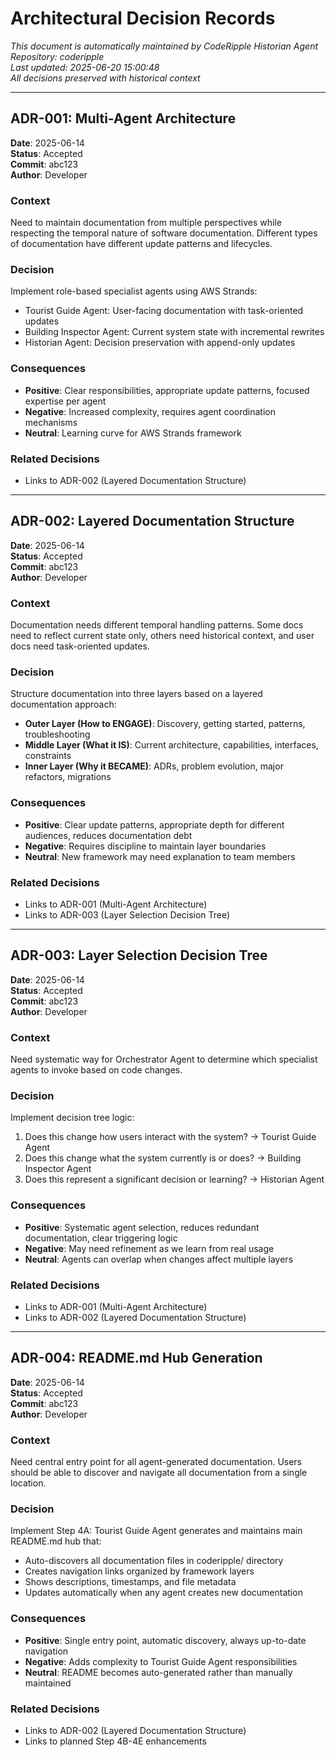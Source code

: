 # Architectural Decision Records

*This document is automatically maintained by CodeRipple Historian Agent*  
*Repository: coderipple*  
*Last updated: 2025-06-20 15:00:48*  
*All decisions preserved with historical context*

---

## ADR-001: Multi-Agent Architecture

**Date**: 2025-06-14  
**Status**: Accepted  
**Commit**: abc123  
**Author**: Developer

### Context
Need to maintain documentation from multiple perspectives while respecting the temporal nature of software documentation. Different types of documentation have different update patterns and lifecycles.

### Decision
Implement role-based specialist agents using AWS Strands:
- Tourist Guide Agent: User-facing documentation with task-oriented updates
- Building Inspector Agent: Current system state with incremental rewrites
- Historian Agent: Decision preservation with append-only updates

### Consequences
- **Positive**: Clear responsibilities, appropriate update patterns, focused expertise per agent
- **Negative**: Increased complexity, requires agent coordination mechanisms  
- **Neutral**: Learning curve for AWS Strands framework

### Related Decisions
- Links to ADR-002 (Layered Documentation Structure)

---

## ADR-002: Layered Documentation Structure

**Date**: 2025-06-14  
**Status**: Accepted  
**Commit**: abc123  
**Author**: Developer

### Context
Documentation needs different temporal handling patterns. Some docs need to reflect current state only, others need historical context, and user docs need task-oriented updates.

### Decision
Structure documentation into three layers based on a layered documentation approach:
- **Outer Layer (How to ENGAGE)**: Discovery, getting started, patterns, troubleshooting
- **Middle Layer (What it IS)**: Current architecture, capabilities, interfaces, constraints
- **Inner Layer (Why it BECAME)**: ADRs, problem evolution, major refactors, migrations

### Consequences
- **Positive**: Clear update patterns, appropriate depth for different audiences, reduces documentation debt
- **Negative**: Requires discipline to maintain layer boundaries
- **Neutral**: New framework may need explanation to team members

### Related Decisions
- Links to ADR-001 (Multi-Agent Architecture)
- Links to ADR-003 (Layer Selection Decision Tree)

---

## ADR-003: Layer Selection Decision Tree

**Date**: 2025-06-14  
**Status**: Accepted  
**Commit**: abc123  
**Author**: Developer

### Context
Need systematic way for Orchestrator Agent to determine which specialist agents to invoke based on code changes.

### Decision
Implement decision tree logic:
1. Does this change how users interact with the system? → Tourist Guide Agent
2. Does this change what the system currently is or does? → Building Inspector Agent  
3. Does this represent a significant decision or learning? → Historian Agent

### Consequences
- **Positive**: Systematic agent selection, reduces redundant documentation, clear triggering logic
- **Negative**: May need refinement as we learn from real usage
- **Neutral**: Agents can overlap when changes affect multiple layers

### Related Decisions
- Links to ADR-001 (Multi-Agent Architecture)
- Links to ADR-002 (Layered Documentation Structure)

---

## ADR-004: README.md Hub Generation

**Date**: 2025-06-14  
**Status**: Accepted  
**Commit**: abc123  
**Author**: Developer

### Context
Need central entry point for all agent-generated documentation. Users should be able to discover and navigate all documentation from a single location.

### Decision  
Implement Step 4A: Tourist Guide Agent generates and maintains main README.md hub that:
- Auto-discovers all documentation files in coderipple/ directory
- Creates navigation links organized by framework layers
- Shows descriptions, timestamps, and file metadata
- Updates automatically when any agent creates new documentation

### Consequences
- **Positive**: Single entry point, automatic discovery, always up-to-date navigation
- **Negative**: Adds complexity to Tourist Guide Agent responsibilities
- **Neutral**: README becomes auto-generated rather than manually maintained

### Related Decisions
- Links to ADR-002 (Layered Documentation Structure)
- Links to planned Step 4B-4E enhancements

